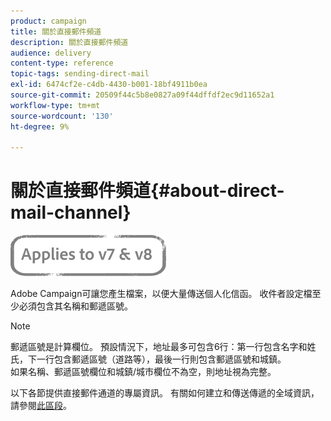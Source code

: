 ```yaml
---
product: campaign
title: 關於直接郵件頻道
description: 關於直接郵件頻道
audience: delivery
content-type: reference
topic-tags: sending-direct-mail
exl-id: 6474cf2e-c4db-4430-b001-18bf4911b0ea
source-git-commit: 20509f44c5b8e0827a09f44dffdf2ec9d11652a1
workflow-type: tm+mt
source-wordcount: '130'
ht-degree: 9%

---
```


# 關於直接郵件頻道{#about-direct-mail-channel}

![](../../assets/common.svg)

Adobe Campaign可讓您產生檔案，以便大量傳送個人化信函。 收件者設定檔至少必須包含其名稱和郵遞區號。

>[!NOTE]
>
>郵遞區號是計算欄位。 預設情況下，地址最多可包含6行：第一行包含名字和姓氏，下一行包含郵遞區號（道路等），最後一行則包含郵遞區號和城鎮。\
>如果名稱、郵遞區號欄位和城鎮/城市欄位不為空，則地址視為完整。

以下各節提供直接郵件通道的專屬資訊。 有關如何建立和傳送傳遞的全域資訊，請參閱[此區段](steps-about-delivery-creation-steps.md)。
